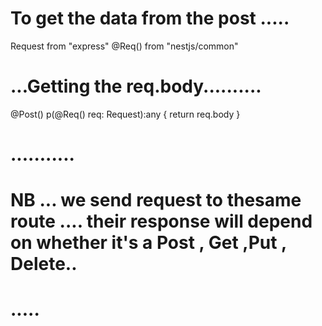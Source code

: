 # To get the data from the post ..... 

Request from "express" 
@Req() from "nestjs/common"


# ...Getting the req.body..........
   @Post()
    p(@Req() req: Request):any {
        return req.body
    }
# ...........

# NB ... we send request to thesame route .... their response will depend on whether it's a Post , Get ,Put , Delete.. 



# .....




